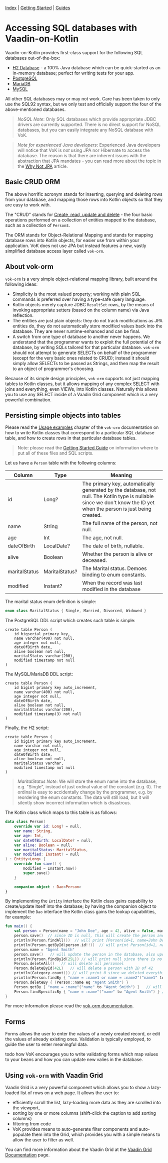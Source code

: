 [Index](index.html) | [Getting Started](gettingstarted.html) | [Guides](vok-guides.html)

# Accessing SQL databases with Vaadin-on-Kotlin

Vaadin-on-Kotlin provides first-class support for the following SQL databases out-of-the-box:

* [H2 Database](http://h2database.com) - a 100% Java database which can be quick-started as an in-memory
  database; perfect for writing tests for your app.
* [PostgreSQL](https://www.postgresql.org/)
* [MariaDB](https://mariadb.org/)
* [MySQL](https://www.mysql.com/)

All other SQL databases may or may not work. Care has been taken to only use the SQL92 syntax,
but we only test and officially support the four of the above-mentioned databases.

> *NoSQL Note*: Only SQL databases which provide appropriate JDBC drivers are currently supported.
There is no direct support for NoSQL databases, but you can easily integrate any NoSQL database with VoK.

> *Note for experienced Java developers*: Experienced Java developers will notice that VoK is *not* using JPA nor Hibernate to access the
database. The reason is that there are inherent issues with the abstraction that JPA
mandates - you can read more about the topic in the [Why Not JPA](http://mavi.logdown.com/posts/5771422) article.

## Basic CRUD ORM

The above horrific acronym stands for inserting, querying and deleting rows from your database,
and mapping those rows into Kotlin objects so that they are easy to work with.

The "CRUD" stands for [Create, read, update and delete](https://en.wikipedia.org/wiki/Create,_read,_update_and_delete) -
the four basic operations performed on a collection of entities mapped to the database, such as a
collection of `Person`s.

The ORM stands for Object-Relational Mapping and stands for mapping database rows into Kotlin objects,
for easier use from within your application. VoK does not use JPA but instead features
a new, vastly simplified database access layer called `vok-orm`.

## About vok-orm

`vok-orm` is a very simple object-relational mapping library, built around the following ideas:

* Simplicity is the most valued property; working with plain SQL commands is preferred over having a type-safe
  query language.
* Kotlin objects merely capture JDBC `ResultSet` rows, by the means of invoking appropriate setters (based on the column name) via
  Java reflection. 
* The entities are just plain objects: they do not track modifications as JPA entities do,
  they do not automatically store modified
  values back into the database. They are never runtime-enhanced and can be final.
* A switch from one type of database to another never happens. We understand that the programmer
  wants to exploit the full potential of the database, by writing SQLs tailored for that particular database.
  `vok-orm` should not attempt to generate SELECTs on behalf of the programmer (except for the very basic ones related to CRUD);
  instead it should simply allow SELECTs to be passed as Strings, and then map the result
  to an object of programmer's choosing.

Because of its simple design principles, `vok-orm` supports not just mapping tables to Kotlin classes,
but it allows mapping of any complex SELECT with joins and everything, even VIEWs, into Kotlin classes.
Naturally this allows you to use any SELECT inside of a Vaadin Grid component which is a
very powerful combination. 

## Persisting simple objects into tables

Please read the [Usage examples](https://github.com/mvysny/vok-orm#usage-examples) chapter of
the `vok-orm` documentation on how to write Kotlin classes that correspond to a particular SQL database
table, and how to create rows in that particular database tables.

> Note: please read the [Getting Started Guide](gettingstarted.md) on information where to put
all of these files and SQL scripts.

Let us have a `Person` table with the following columns:

| Column | Type | Meaning
| ------ | ---- | ---------
| id | Long? | The primary key, automatically generated by the database, not null. The Kotlin type is nullable since we don't know the ID yet when the person is just being created.
| name | String | The full name of the person, not null.
| age | Int | The age, not null.
| dateOfBirth | LocalDate? | The date of birth, nullable.
| alive | Boolean | Whether the person is alive or deceased.
| maritalStatus | MaritalStatus? | The Marital status. Demoes binding to enum constants.
| modified | Instant? | When the record was last modified in the database

The marital status enum definition is simple:

```kotlin
enum class MaritalStatus { Single, Married, Divorced, Widowed }
```

The PostgreSQL DDL script which creates such table is simple:
```postgresql
create table Person (
    id bigserial primary key,
    name varchar(400) not null,
    age integer not null,
    dateOfBirth date,
    alive boolean not null,
    maritalStatus varchar(200),
    modified timestamp not null
)
```

The MySQL/MariaDB DDL script:
```mysql
create table Person (
    id bigint primary key auto_increment,
    name varchar(400) not null,
    age integer not null,
    dateOfBirth date,
    alive boolean not null,
    maritalStatus varchar(200),
    modified timestamp(3) not null
)
```

Finally, the H2 script:
```h2
create table Person (
    id bigint primary key auto_increment,
    name varchar not null,
    age integer not null,
    dateOfBirth date,
    alive boolean not null,
    maritalStatus varchar,
    modified timestamp not null
)
```

> *MaritalStatus Note*: We will store the enum name into the database, e.g. "Single", instead of
just ordinal value of the constant (e.g. 0). The ordinal is easy to accidentally change by the programmer,
e.g. by reordering the enum constants. The data will still load, but it will silently show incorrect
information which is disastrous.

The Kotlin class which maps to this table is as follows:

```kotlin
data class Person(
    override var id: Long? = null,
    var name: String,
    var age: Int,
    var dateOfBirth: LocalDate? = null,
    var alive: Boolean = null,
    var maritalStatus: MaritalStatus,
    var modified: Instant? = null
) : Entity<Long> {
    override fun save() {
        modified = Instant.now()
        super.save()
    }

    companion object : Dao<Person>
}
```

By implementing the `Entity` interface the Kotlin class gains capability to create/update itself into
the database; by having the companion object to implement the `Dao` interface the Kotlin class
gains the lookup capabilities, for example:

```kotlin
fun main() {
    val person = Person(name = "John Doe", age = 42, alive = false, maritalStatus = MaritalStatus.Single)
    person.save()  // since ID is null, this will create the person and populate the ID
    println(Person.findAll())  // will print [Person(id=1, name=John Doe, age=42 etc)]
    println(Person.getById(person.id!!))  // will print Person(id=1, name=John Doe, age=42 etc)
    person.name = "Agent Smith"
    person.save()   // will update the person in the database, also updating the `modified` field
    println(Person.findById(25L)) // will print null since there is no such person yet
    Person.deleteAll()   // will delete all personnel
    Person.deleteById(42L)   // will delete a person with ID of 42
    println(Category.count()) // will print 0 since we deleted everything
    println(Person.findBy { "name = :name1 or name = :name2"("name1" to "John Doe", "name2" to "Agent Smith") })   // will print []
    Person.deleteBy { (Person::name eq "Agent Smith") }  
    Person.getBy { "name = :name"("name" to "Agent Smith") }   // will fetch exactly one matching person, failing if there is no such person or there are more than one.
    Person.findSpecificBy { "name = :name"("name" to "Agent Smith") } // will fetch one matching person, failing if there are more than one. Returns null if there is none.
}
```

For more information please read the [vok-orm documentation](https://github.com/mvysny/vok-orm).

## Forms

Forms allows the user to enter the values of a newly created record, or edit the values of
already existing ones. Validation is typically employed, to guide the user to enter
meaningful data.

todo how VoK encourages you to write validating forms which map values to your beans and how
you can update new valies in the database.

## Using `vok-orm` with Vaadin Grid

Vaadin Grid is a very powerful component which allows you to show a lazy-loaded list of rows
on a web page. It allows the user to:

* efficiently scroll the list, lazy-loading more data as they are scrolled into the viewport,
* sorting by one or more columns (shift-click the caption to add sorting columns)
* filtering from code
* VoK provides means to auto-generate filter components and auto-populate them into the Grid,
  which provides you with a simple means to allow the user to filter as well.

You can find more information about the Vaadin Grid at the [Vaadin Grid Documentation](http://wc.demo.vaadin.com/mcm/out/framework/components/components-grid.html) page.

